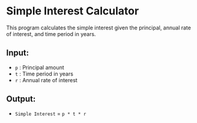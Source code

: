 # Simple Interest Calculator

This program calculates the simple interest given the principal, annual rate of interest, and time period in years.

## Input:
- `p` : Principal amount
- `t` : Time period in years
- `r` : Annual rate of interest

## Output:
- `Simple Interest` = `p * t * r`
